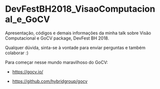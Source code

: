 # DevFestBH2018_VisaoComputacional_e_GoCV
Apresentação, códigos e demais informações da minha talk sobre Visão Computacional e GoCV package, DevFest BH 2018.

Qualquer dúvida, sinta-se à vontade para enviar perguntas e também colaborar :)

Para começar nesse mundo maravilhoso do GoCV:

* https://gocv.io/

* https://github.com/hybridgroup/gocv


